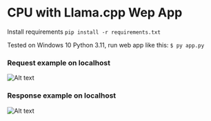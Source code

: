 # CPU with Llama.cpp Wep App

Install requirements
`pip install -r requirements.txt`

Tested on Windows 10 Python 3.11, run web app like this:
`$ py app.py`

### Request example on localhost
![Alt text](/images/request.jpg)


### Response example on localhost
![Alt text](/images/response.jpg)